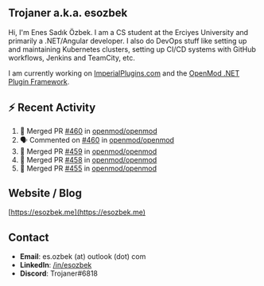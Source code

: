 ##  Trojaner a.k.a. esozbek
Hi, I'm Enes Sadık Özbek. I am a CS student at the Erciyes University and primarily a .NET/Angular developer. I also do DevOps stuff like setting up and maintaining Kubernetes clusters, setting up CI/CD systems with GitHub workflows, Jenkins and TeamCity, etc.

I am currently working on [ImperialPlugins.com](https://imperialplugins.com) and the [OpenMod .NET Plugin Framework](https://github.com/openmod/openmod). 

## :zap: Recent Activity

<!--START_SECTION:activity-->
1. 🎉 Merged PR [#460](https://github.com/openmod/openmod/pull/460) in [openmod/openmod](https://github.com/openmod/openmod)
2. 🗣 Commented on [#460](https://github.com/openmod/openmod/issues/460) in [openmod/openmod](https://github.com/openmod/openmod)
3. 🎉 Merged PR [#459](https://github.com/openmod/openmod/pull/459) in [openmod/openmod](https://github.com/openmod/openmod)
4. 🎉 Merged PR [#458](https://github.com/openmod/openmod/pull/458) in [openmod/openmod](https://github.com/openmod/openmod)
5. 🎉 Merged PR [#455](https://github.com/openmod/openmod/pull/455) in [openmod/openmod](https://github.com/openmod/openmod)
<!--END_SECTION:activity-->

## Website / Blog
[https://esozbek.me](https://esozbek.me)

## Contact
- **Email**: es.ozbek (at) outlook (dot) com
- **LinkedIn**: [/in/esozbek](https://linkedin.com/in/esozbek)
- **Discord**: Trojaner#6818
